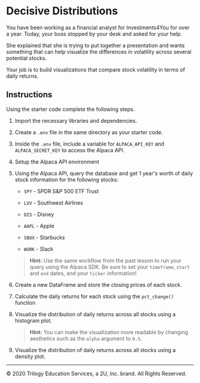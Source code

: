 # Decisive Distributions

You have been working as a financial analyst for Investments4You for over a year. Today, your boss stopped by your desk and asked for your help.

She explained that she is trying to put together a presentation and wants something that can help visualize the differences in volatility across several potential stocks.

Your job is to build visualizations that compare stock volatility in terms of daily returns.

## Instructions

Using the starter code complete the following steps.

1. Import the necessary libraries and dependencies.

2. Create a `.env` file in the same directory as your starter code.

3. Inside the `.env` file, include a variable for `ALPACA_API_KEY` and `ALPACA_SECRET_KEY` to access the Alpaca API.

4. Setup the Alpaca API environment

5. Using the Alpaca API, query the database and get 1 year's worth of daily stock information for the following stocks:

    * `SPY` - SPDR S&P 500 ETF Trust

    * `LUV` - Southwest Airlines

    * `DIS` - Disney

    * `AAPL` - Apple

    * `SBUX` - Starbucks

    * `WORK` - Slack

    > **Hint:** Use the same workflow from the past lesson to run your query using the Alpaca SDK. Be sure to set your `timeframe`, `start` and `end` dates, and your `ticker` information!

6. Create a new DataFrame and store the closing prices of each stock.

7. Calculate the daily returns for each stock using the `pct_change()` function

8. Visualize the distribution of daily returns across all stocks using a histogram plot.

    > **Hint:** You can make the visualization more readable by changing aesthetics such as the `alpha` argument to `0.5`.

9. Visualize the distribution of daily returns across all stocks using a density plot.

---

© 2020 Trilogy Education Services, a 2U, Inc. brand. All Rights Reserved.
